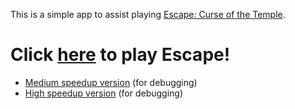 This is a simple app to assist playing [Escape: Curse of the Temple](https://boardgamegeek.com/boardgame/113294/escape-curse-temple).

# Click [here](http://htmlpreview.github.io/?https://raw.githubusercontent.com/madelson/Escape/master/escape.html?v=19) to play Escape!

* [Medium speedup version](http://htmlpreview.github.io/?https://raw.githubusercontent.com/madelson/Escape/master/escape.html?speedup=medium&v=19) (for debugging)
* [High speedup version](http://htmlpreview.github.io/?https://raw.githubusercontent.com/madelson/Escape/master/escape.html?speedup=high&v=19) (for debugging)